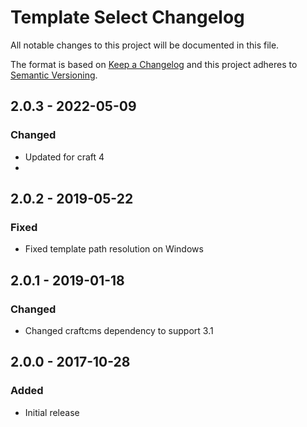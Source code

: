 # Template Select Changelog

All notable changes to this project will be documented in this file.

The format is based on [Keep a Changelog](http://keepachangelog.com/) and this project adheres to [Semantic Versioning](http://semver.org/).

## 2.0.3 - 2022-05-09
### Changed
- Updated for craft 4
- 
## 2.0.2 - 2019-05-22
### Fixed
- Fixed template path resolution on Windows

## 2.0.1 - 2019-01-18
### Changed
- Changed craftcms dependency to support 3.1

## 2.0.0 - 2017-10-28
### Added
- Initial release
